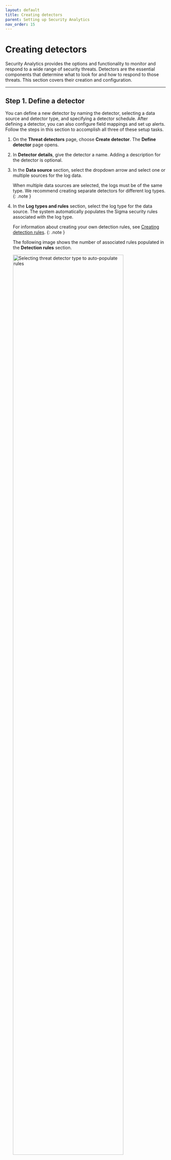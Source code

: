 ```yaml
---
layout: default
title: Creating detectors
parent: Setting up Security Analytics
nav_order: 15
---
```


# Creating detectors

Security Analytics provides the options and functionality to monitor and respond to a wide range of security threats. Detectors are the essential components that determine what to look for and how to respond to those threats. This section covers their creation and configuration. 

---
## Step 1. Define a detector

You can define a new detector by naming the detector, selecting a data source and detector type, and specifying a detector schedule. After defining a detector, you can also configure field mappings and set up alerts. Follow the steps in this section to accomplish all three of these setup tasks.

1. On the **Threat detectors** page, choose **Create detector**. The **Define detector** page opens.
1. In **Detector details**, give the detector a name. Adding a description for the detector is optional. 
1. In the **Data source** section, select the dropdown arrow and select one or multiple sources for the log data.
    
    When multiple data sources are selected, the logs must be of the same type. We recommend creating separate detectors for different log types.
    {: .note }
    
1. In the **Log types and rules** section, select the log type for the data source. The system automatically populates the Sigma security rules associated with the log type.
   
   For information about creating your own detection rules, see [Creating detection rules]({{site.url}}{{site.baseurl}}/security-analytics/usage/rules/#creating-detection-rules).
   {: .note }
   
   The following image shows the number of associated rules populated in the **Detection rules** section.

    <img src="{{site.url}}{{site.baseurl}}/images/Security/detector_rules.png" alt="Selecting threat detector type to auto-populate rules" width="85%">
    
    When you select **Network events**, **CloudTrail logs**, or **S3 access logs** as the log type, the system automatically creates a detector dashboard. The dashboard offers visualizations for the detector and can provide security-related insight into log source data. For more information about visualizations, see [Building data visualizations]({{site.url}}{{site.baseurl}}/dashboards/visualize/viz-index/).
    
    You can skip the next step for applying select rules if you are satisfied with those automatically populated by the system. Otherwise, go to the next step to select rules individually.
    {: .note }
    
1. Expand **Detection rules** to show the list of available detection rules for the selected log type. Initially, all rules are selected by default. The following image illustrates this.

    <img src="{{site.url}}{{site.baseurl}}/images/Security/select_rules.png" alt="Select or deselect rules that the detector will use for findings" width="85%">

    * Use the toggle to the left of **Rule name** to select or deselect rules.
    * Use the **Rule severity** and **Source** dropdown lists to filter the rules you want to select from. 
    * Use the **Search** bar to search for specific rules.

    To quickly select one or more known rules and dismiss others, first deselect all rules by turning off the **Rule name** toggle, then search for your target rule names and select each individually by turning its toggle on.
    {: .tip }
    
---
## Step 2. Create field mappings

The field mapping step matches field names from the detector rule with field names from the log index being used to provide data. Creating field mappings allows the system to accurately pass event data from the log to the detector and then use the data to trigger alerts.

The data source (log index), log type, and detection rules specified in the first step determine which fields are available for mapping. For example, when "Windows logs" is selected as the log type, this parameter, along with the specific detection rules, determines the list of detection field names available for the mapping. Similarly, the selected data source determines the list of log source field names that are available for the mapping.

The system uses prepackaged Sigma rules for detector creation. It can automatically map important fields for a specific log type with the corresponding fields in the Sigma rules. The field mapping step presents a view of automatically mapped fields while also providing the option to customize, change, or add new field mappings. When a detector includes customized rules, you can follow this step to manually map detector rule field names to log source field names.

Because the system has the ability to automatically map field names, this step is optional. However, the more fields that can be mapped between detector fields and log source fields, the greater the accuracy of generated findings.

#### A note on field names

If you choose to perform manual field mapping, you should be familiar with the field names in the log index and have an understanding of the data contained in those fields. If you have an understanding of the log source fields in the index, the mapping is typically a straightforward process.

Security Analytics takes advantage of prepackaged Sigma rules for security event detection. Therefore, the field names are derived from a Sigma rule field standard. To make them easier to identify, however, we have created aliases for the Sigma rule fields based on the open-source Elastic Common Schema (ECS) specification. These alias rule field names are the field names used in these steps. They appear in the **Detector field name** column of the mapping tables.

Although the ECS rule field names are largely self-explanatory, you can find predefined mappings of the Sigma rule field names to ECS rule field names, for all supported log types, in the GitHub Security Analytics repository. Navigate to the [OSMappings](https://github.com/opensearch-project/security-analytics/tree/main/src/main/resources/OSMapping) folder and select the file for the specific log type. For example, to see the Sigma rule fields that correspond to ECS rule fields for the Windows log type, select the [`windows_logtype.json` file](https://github.com/opensearch-project/security-analytics/blob/main/src/main/resources/OSMapping/windows_logtype.json). The `raw_field` value in the file represents the Sigma rule field name in the mapping.

#### Amazon Security Lake logs

[Amazon Security Lake](https://docs.aws.amazon.com/security-lake/latest/userguide/what-is-security-lake.html) converts security log and event data to the [Open Cybersecurity Schema Framework](https://docs.aws.amazon.com/security-lake/latest/userguide/open-cybersecurity-schema-framework.html) (OCSF) to normalize combined data and facilitate its management. OpenSearch supports ingestion of log data from Security Lake in the OCSF format, and Security Analytics can automatically map fields from OCSF to ECS (the default field-mapping schema).

The Security Lake log types that can be used as log sources for detector creation include CloudTrail, Route 53, and VPC Flow. Given that Route 53 is a log that captures DNS activity, its log type should be specified as **DNS logs** when [defining a detector](#step-1-define-a-detector). Furthermore, because logs such as CloudTrail can conceivably be captured in both raw format and OCSF, it's good practice to name indexes in a way that keeps these logs separate and easily identifiable. This becomes helpful when specifying an index name in any of the APIs associated with Security Analytics.

To reveal fields for a log index in either raw format or OCSF, use the [Get Mappings View]({{site.url}}{{site.baseurl}}/security-analytics/api-tools/mappings-api/#get-mappings-view) API and specify the index in the `index_name` field of the request.
{: .tip }

### Automatically mapped fields

Once you select a data source and log type, the system attempts to automatically map fields between the log and rule fields. Expand **Automatically mapped fields** to show the list of these mappings. When the field names are similar to one another, the system can successfully match the two, as shown in the following image.

<img src="{{site.url}}{{site.baseurl}}/images/Security/automatic-mappings.png" alt="Field mapping example for automatic mappings" width="85%">

Although these automatic matches are normally dependable, it's still a good idea to review the mappings in the **Automatically mapped fields** table and verify that they are correct and matched as expected. If you find a mapping that doesn't appear to be accurate, you can use the dropdown list to search for and select the correct field name. For more on matching field names, see the [Pending field mappings](#pending-field-mappings) section that follows.

### Pending field mappings

The field names that are not automatically mapped appear in the **Pending field mappings** table. In this table you can manually map rule fields to log source fields, as shown in the following image.

<img src="{{site.url}}{{site.baseurl}}/images/Security/pending-mappings.png" alt="Field mapping example for pending mappings" width="85%">

While mapping fields, consider the following:
* The **Detector field name** column lists field names based on all of the prepackaged rules associated with the selected log type.
* The **Log source field name** column includes a dropdown list for each of the detector fields. Each dropdown list contains field names extracted from the log index.
* To map a detector field name to a log source field name, use the dropdown arrow to open the list of log source fields and select the log field name from the list. To search for names in the log field list, enter text in the **Select a mapping field** box, as shown in the following image.
  
  <img src="{{site.url}}{{site.baseurl}}/images/Security/log-field.png" alt="Mapping the log field to a detector rule field" width="60%">
  
* Once the log source field name is selected and mapped to the detector field name, the icon in the **Status** column to the right changes from the alert icon to a check mark.
* Make as many matches between field names as possible to complete an accurate mapping for the detector and log source fields.

---
## Step 3. Create a detector schedule

1. In the **Detector schedule** section, set how often the detector will run. Specify a unit of time and a corresponding number to set the interval. The following image shows that the detector runs every 3 minutes.
    
    <img src="{{site.url}}{{site.baseurl}}/images/Security/detector-schedule.png" alt="Detector schedule settings to determine how often the detector runs" width="40%">
    
1. After specifying how often the detector will run, select **Next** in the lower-right corner of the screen. The **Set up alerts** page appears and displays settings for an alert trigger.

---
## Step 4. Set up alerts

The fourth step in creating a detector involves setting up alerts. Alerts are configured to create triggers that, when matched with a set of detection rule criteria, send notifications of possible security events. You can select rule names, rule severity, and tags in any combination to define a trigger. Once a trigger is defined, the alert setup lets you choose the channel on which to be notified and provides options for customizing a message for the notification.

At least one alert condition is required before a detector can begin generating findings.
{: .note }

You can also configure alerts from the **Findings** window. To see how to set up alerts from the **Findings** window, see [The findings list]({{site.url}}{{site.baseurl}}/security-analytics/usage/findings/#the-findings-list). A final option for adding additional alerts is to edit a detector and navigate to the **Alert triggers** tab, where you can edit existing alerts as well as add new ones. For details, see [Editing a detector]({{site.url}}{{site.baseurl}}/security-analytics/usage/detectors/#editing-a-detector).

To set up an alert for a detector, continue with the following steps:

1. In the **Trigger name** box, enter a name for the trigger.
1. To define rule matches for the alert, select security rules, severity levels, and tags.
    
    <img src="{{site.url}}{{site.baseurl}}/images/Security/alert_rules.png" alt="Defining an alert" width="70%">

    * Select one rule or multiple rules that will trigger the alert. Put the cursor in the **Rule names** box and type a name to search for it. To remove a rule name, select the **X** beside the name. To remove all rule names, select the **X** beside the dropdown list's down arrow.

    <img src="{{site.url}}{{site.baseurl}}/images/Security/rule_name_delete.png" alt="Deletes all selected rules" width="45%">

    * Select one or more rule severity levels as conditions for the alert.
    * Select from a list of tags to include as conditions for the alert.

1. To define a notification for the alert, assign an alert severity, select a channel for the notification, and customize a message generated for the alert.

    <img src="{{site.url}}{{site.baseurl}}/images/Security/alert_notify.png" alt="Notification settings for the alert" width="45%">

    * Assign a level of severity for the alert to give the recipient an indication of its urgency.
    * Select a channel for the notification from the **Select channel to notify** dropdown list. Examples include Slack, Chime, or email. To create a new channel, select the **Manage channels** link to the right of the field. The **Channels** page for Notifications opens in a new tab where you can edit and create new channels. For more information about notifications, see the [Notifications]({{site.url}}{{site.baseurl}}/observing-your-data/notifications/index/) documentation.
    * Expand **Show notify message** to show message preferences. The message subject and message body are populated with details about the current alert configuration. You can edit these text fields to customize the message. Beneath the message body text box, you can select **Generate message** to populate more details in the message, such as rule names, rule severity levels, and rule tags.
    * Select **Add another alert trigger** to configure an additional alert.

1. After configuring the conditions in the preceding fields, select **Next** in the lower-right corner of the screen. The **Review and create** page opens.

1. Review the specifications for the detector and select **Create detector** in the lower-right corner of the screen. The detector details for the new detector are displayed. When you navigate to the main **Threat detectors** page, the new detector appears in the list.

## Integrated Alerting plugin workflows

By default, when you create a threat detector the system automatically creates a composite monitor and triggers workflows for the Alerting plugin. The detector's rules are converted into search queries for the Alerting plugin monitor, and the monitor executes its queries according to a schedule derived from the detector's configuration.

You can change the behavior of automatically generated composite monitors by enabling or disabling the workflow functionality with the `plugins.security_analytics.enable_workflow_usage` setting. This setting is defined using the [Cluster settings API]({{site.url}}{{site.baseurl}}/api-reference/cluster-api/cluster-settings/).

For more information about composite monitors and their workflows, see [Composite monitors]({{site.url}}{{site.baseurl}}/observing-your-data/alerting/composite-monitors/).

---
## What's next

If you are ready to view findings for the new detector, see the [Working with findings]({{site.url}}{{site.baseurl}}/security-analytics/usage/findings/) section. If you would like to import rules or set up custom rules before working with findings, see the [Working with rules]({{site.url}}{{site.baseurl}}/security-analytics/usage/rules/) section. 

